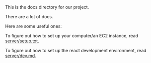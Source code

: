 This is the docs directory for our project.

There are a lot of docs.

Here are some useful ones:

To figure out how to set up your computer/an 
EC2 instance, read [server/setup.txt](https://github.com/kasrasadeghi/idb/blob/master/docs/server/setup.txt).

To figure out how to set up the react development environment,
read [server/dev.md](https://github.com/kasrasadeghi/idb/blob/master/docs/server/dev.md).
